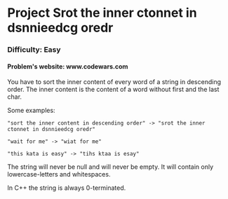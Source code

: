 <h1>Project  Srot the inner ctonnet in dsnnieedcg oredr</h1>
<h3>Difficulty: Easy </h3>
<h4>Problem's website: www.codewars.com</h4>    

You have to sort the inner content of every word of a string in descending order.
The inner content is the content of a word without first and the last char.

Some examples:

    "sort the inner content in descending order" -> "srot the inner ctonnet in dsnnieedcg oredr"

    "wait for me" -> "wiat for me"

    "this kata is easy" -> "tihs ktaa is esay"

The string will never be null and will never be empty.
It will contain only lowercase-letters and whitespaces.

In C++ the string is always 0-terminated. 
